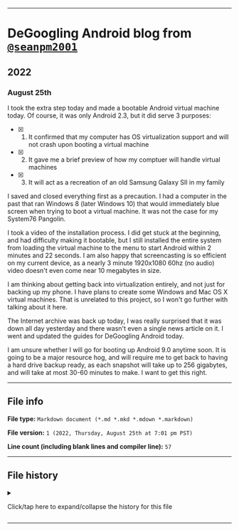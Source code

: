 
***

# DeGoogling Android blog from [`@seanpm2001`](https://github.com/seanpm2001/)

## 2022

### August 25th

I took the extra step today and made a bootable Android virtual machine today. Of course, it was only Android 2.3, but it did serve 3 purposes:

- [x] 1. It confirmed that my computer has OS virtualization support and will not crash upon booting a virtual machine
- [x] 2. It gave me a brief preview of how my comptuer will handle virtual machines
- [x] 3. It will act as a recreation of an old Samsung Galaxy SII in my family

I saved and closed everything first as a precaution. I had a computer in the past that ran Windows 8 (later Windows 10) that would immediately blue screen when trying to boot a virtual machine. It was not the case for my System76 Pangolin.

I took a video of the installation process. I did get stuck at the beginning, and had difficulty making it bootable, but I still installed the entire system from loading the virtual machine to the menu to start Android within 2 minutes and 22 seconds. I am also happy that screencasting is so efficient on my current device, as a nearly 3 minute 1920x1080 60hz (no audio) video doesn't even come near 10 megabytes in size.

I am thinking about getting back into virtualization entirely, and not just for backing up my phone. I have plans to create some Windows and Mac OS X virtual machines. That is unrelated to this project, so I won't go further with talking about it here.

The Internet archive was back up today, I was really surprised that it was down all day yesterday and there wasn't even a single news article on it. I went and updated the guides for DeGoogling Android today.

I am unsure whether I will go for booting up Android 9.0 anytime soon. It is going to be a major resource hog, and will require me to get back to having a hard drive backup ready, as each snapshot will take up to 256 gigabytes, and will take at most 30-60 minutes to make. I want to get this right.

***

## File info

**File type:** `Markdown document (*.md *.mkd *.mdown *.markdown)`

**File version:** `1 (2022, Thursday, August 25th at 7:01 pm PST)`

**Line count (including blank lines and compiler line):** `57`

***

## File history

<details><summary><p>Click/tap here to expand/collapse the history for this file</p></summary>

<details><summary><p><b>Version 1 (2022, Thursday, August 25th at 7:01 pm PST)</b></p></summary>

> Changes:

- [x] Started the file
- [x] Added the `title` section
- [x] Added the `file info` section
- [x] Added the `file history` section
- [ ] No other changes in version 1

</details>

</details>

***
